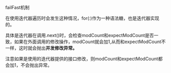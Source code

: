 failFast机制

在使用迭代器遍历时会发生这种情况，for(:)作为一种语法糖，也是迭代器实现的。

具体是迭代器在调用.next()时，会检查modCount和expectModCount是否一致，如果在外面调用的修改操作，modCount就会加1,从而和expectModCount不一样，这时就会抛出**并发修改异常。**

注意如果是使用的迭代器提供的接口修改，则modCount和expectModCount都会加1，不会抛出异常。

